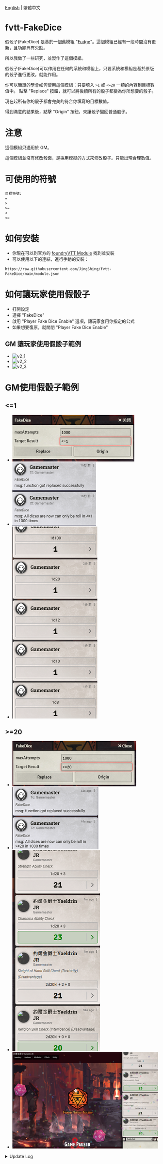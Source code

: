 [English](README.md) | 繁體中文
# fvtt-FakeDice
假骰子(FakeDice) 是基於一個舊模組 "[Fudge](https://github.com/troygoode/fvtt-fudge)"。這個模組已經有一段時間沒有更新，且功能尚有欠缺。

所以我做了一些研究，並製作了這個模組。

假骰子(FakeDice)可以作用在任何的系統和模組上，只要系統和模組是基於原版的骰子進行更改，就能作用。

你可以簡單的學會如何使用這個模組：只要填入 ```>1``` 或 ```<=20``` 一類的內容到目標數值中。 點擊 "Replace" 按鈕，就可以將後續所有的骰子都變為你所想要的骰子。

現在起所有你的骰子都會完美的符合你填寫的目標數值。

得到滿意的結果後，點擊 "Origin" 按鈕，來讓骰子變回普通骰子。

# 注意
這個模組只適用於 GM。

這個模組並沒有修改骰面，是採用模擬的方式來修改骰子。只能出現合理數值。

# 可使用的符號
```
目標符號:
=
>
>=
<
<=
```

# 如何安裝
* 你現在可以到官方的 [foundryVTT Module](https://foundryvtt.com/packages/fakedice) 找到並安裝
* 可以使用以下的連結，進行手動的安裝：
```
https://raw.githubusercontent.com/JingShing/fvtt-FakeDice/main/module.json
```

# 如何讓玩家使用假骰子
* 打開設定
* 選擇 "FakeDice"
* 啟用 "Player Fake Dice Enable" 選項，讓玩家套用你指定的公式
* 如果想要復原，就關閉 "Player Fake Dice Enable"

## GM 讓玩家使用假骰子範例
* ![v2_1](https://github.com/JingShing/fvtt-FakeDice/blob/main/image/v2_1.png)
* ![v2_2](https://github.com/JingShing/fvtt-FakeDice/blob/main/image/v2_2.png)
* ![v2_3](https://github.com/JingShing/fvtt-FakeDice/blob/main/image/v2_3.png)

# GM使用假骰子範例
## <=1
* ![st1_1](image/st1_1.png)
* ![st1_2](image/st1_2.png)
* ![st1_3](image/st1_3.png)
## >=20
* ![st2_1](image/gt20_1.png)
* ![st2_2](image/gt20_2.png)
* ![st2_3](image/gt20_3.png)
* ![st2_4](image/gt20_4.png)

<details>
<summary>Update Log</summary>

## Ver 0.0.1

# fvtt-FakeDice
假骰子(FakeDice) 是基於一個舊模組 "[Fudge](https://github.com/troygoode/fvtt-fudge)"。這個模組已經有一段時間沒有更新，且功能尚有欠缺。

所以我做了一些研究，並製作了這個模組。

假骰子(FakeDice)可以作用在任何的系統和模組上，只要系統和模組是基於原版的骰子進行更改，就能作用。

你可以簡單的學會如何使用這個模組：只要填入 ```>1``` 或 ```<=20``` 一類的內容到目標數值中。 點擊 "Replace" 按鈕，就可以將後續所有的骰子都變為你所想要的骰子。

現在起所有你的骰子都會完美的符合你填寫的目標數值。

得到滿意的結果後，點擊 "Origin" 按鈕，來讓骰子變回普通骰子。

# 注意
這個模組只適用於 GM。

這個模組並沒有修改骰面，是採用模擬的方式來修改骰子。只能出現合理數值。

# 可使用的符號
```
目標符號:
=
>
>=
<
<=
```

# 如何安裝
* 你現在可以到官方的 [foundryVTT Module](https://foundryvtt.com/packages/fakedice) 找到並安裝
* 可以使用以下的連結，進行手動的安裝：
```https://raw.githubusercontent.com/JingShing/fvtt-FakeDice/main/module.json```

# GM 假骰子範例
## <=1
* ![st1_1](image/st1_1.png)
* ![st1_2](image/st1_2.png)
* ![st1_3](image/st1_3.png)
## >=20
* ![st2_1](image/gt20_1.png)
* ![st2_2](image/gt20_2.png)
* ![st2_3](image/gt20_3.png)
* ![st2_4](image/gt20_4.png)

## Ver 0.0.2
# 功能
現在 GM 可以透過設定，來讓玩家使用假骰子。

# 如何使用
* 打開設定
* 選擇 "FakeDice"
* 啟用 "Player Fake Dice Enable" 選項，讓玩家套用你指定的公式
* 如果想要復原，就關閉 "Player Fake Dice Enable"

## 範例
* ![v2_1](https://github.com/JingShing/fvtt-FakeDice/blob/main/image/v2_1.png)
* ![v2_2](https://github.com/JingShing/fvtt-FakeDice/blob/main/image/v2_2.png)
* ![v2_3](https://github.com/JingShing/fvtt-FakeDice/blob/main/image/v2_3.png)

## Ver 0.0.3
* 支持 fvtt 十一版
</details>
